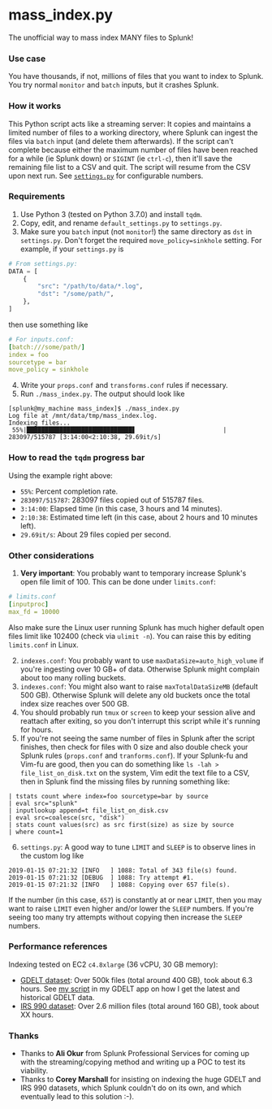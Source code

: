 # mass_index.py
The unofficial way to mass index MANY files to Splunk!

### Use case
You have thousands, if not, millions of files that you want to index to Splunk. You try normal `monitor` and `batch` inputs, but it crashes Splunk.

### How it works
This Python script acts like a streaming server: It copies and maintains a limited number of files to a working directory, where Splunk can ingest the files via `batch` input (and delete them afterwards). If the script can't complete because either the maximum number of files have been reached for a while (ie Splunk down) or `SIGINT` (ie `ctrl-c`), then it'll save the remaining file list to a CSV and quit. The script will resume from the CSV upon next run. See [`settings.py`](https://github.com/hobbes3/mass_index/blob/master/default_settings.py) for configurable numbers. 

### Requirements

1. Use Python 3 (tested on Python 3.7.0) and install `tqdm`.
2. Copy, edit, and rename `default_settings.py` to `settings.py`.
3. Make sure you `batch` input (not `monitor`!) the same directory as `dst` in `settings.py`. Don't forget the required `move_policy=sinkhole` setting. For example, if your `settings.py` is
        
```python
# From settings.py:
DATA = [
    {
        "src": "/path/to/data/*.log",
        "dst": "/some/path/",
    },
]
```

 then use something like

```yaml
# For inputs.conf:
[batch:///some/path/]
index = foo
sourcetype = bar
move_policy = sinkhole
```

4. Write your `props.conf` and `transforms.conf` rules if necessary.
5. Run `./mass_index.py`. The output should look like

```
[splunk@my_machine mass_index]$ ./mass_index.py
Log file at /mnt/data/tmp/mass_index.log.
Indexing files...
 55%|█████████████████████████████▋                        | 283097/515787 [3:14:00<2:10:38, 29.69it/s]
```

### How to read the `tqdm` progress bar
Using the example right above:

* `55%`: Percent completion rate.
* `283097/515787`: 283097 files copied out of 515787 files.
* `3:14:00`: Elapsed time (in this case, 3 hours and 14 minutes).
* `2:10:38`: Estimated time left (in this case, about 2 hours and 10 minutes left).
* `29.69it/s`: About 29 files copied per second.

### Other considerations
1. **Very important**: You probably want to temporary increase Splunk's open file limit of 100. This can be done under `limits.conf`:

```yaml
# limits.conf
[inputproc]
max_fd = 10000
````
 Also make sure the Linux user running Splunk has much higher default open files limit like 102400 (check via `ulimit -n`). You can raise this by editing `limits.conf` in Linux.

2. `indexes.conf`: You probably want to use `maxDataSize=auto_high_volume` if you're ingesting over 10 GB+ of data. Otherwise Splunk might complain about too many rolling buckets.
3. `indexes.conf`: You might also want to raise `maxTotalDataSizeMB` (default 500 GB). Otherwise Splunk will delete any old buckets once the total index size reaches over 500 GB.
4. You should probably run `tmux` or `screen` to keep your session alive and reattach after exiting, so you don't interrupt this script while it's running for hours.
5. If you're not seeing the same number of files in Splunk after the script finishes, then check for files with 0 size and also double check your Splunk rules (`props.conf` and `tranforms.conf`). If your Splunk-fu and Vim-fu are good, then you can do something like `ls -lah > file_list_on_disk.txt` on the system, Vim edit the text file to a CSV, then in Splunk find the missing files by running something like:

```
| tstats count where index=foo sourcetype=bar by source
| eval src="splunk"
| inputlookup append=t file_list_on_disk.csv
| eval src=coalesce(src, "disk")
| stats count values(src) as src first(size) as size by source
| where count=1
```
6. `settings.py`: A good way to tune `LIMIT` and `SLEEP` is to observe lines in the custom log like
```
2019-01-15 07:21:32 [INFO   ] 1088: Total of 343 file(s) found.
2019-01-15 07:21:32 [DEBUG  ] 1088: Try attempt #1.
2019-01-15 07:21:32 [INFO   ] 1088: Copying over 657 file(s).
```
If the number (in this case, `657`) is constantly at or near `LIMIT`, then you may want to raise `LIMIT` even higher and/or lower the `SLEEP` numbers. If you're seeing too many try attempts without copying then increase the `SLEEP` numbers.

### Performance references
Indexing tested on EC2 `c4.8xlarge` (36 vCPU, 30 GB memory):

* [GDELT dataset](https://blog.gdeltproject.org/gdelt-2-0-our-global-world-in-realtime/): Over 500k files (total around 400 GB), took about 6.3 hours. See [my script](https://github.com/hobbes3/gdelt/blob/master/bin/get_data.py) in my GDELT app on how I get the latest and historical GDELT data.
* [IRS 990 dataset](https://docs.opendata.aws/irs-990/readme.html): Over 2.6 million files (total around 160 GB), took about XX hours.

### Thanks
* Thanks to **Ali Okur** from Splunk Professional Services for coming up with the streaming/copying method and writing up a POC to test its viability.
* Thanks to **Corey Marshall** for insisting on indexing the huge GDELT and IRS 990 datasets, which Splunk couldn't do on its own, and which eventually lead to this solution :-).
